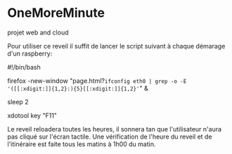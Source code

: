 OneMoreMinute
=============

projet web and cloud

Pour utiliser ce reveil il suffit de lancer le script suivant à chaque démarage d'un raspberry:

#!/bin/bash

firefox -new-window "page.html?`ifconfig eth0 | grep -o -E '([[:xdigit:]]{1,2}:){5}[[:xdigit:]]{1,2}'`" &

sleep 2

xdotool key "F11"

Le reveil reloadera toutes les heures, il sonnera tan que l'utilisateur n'aura pas cliqué sur l'écran tactile. Une vérification de l'heure du reveil et de l'itinéraire est faite tous les matins à 1h00 du matin.